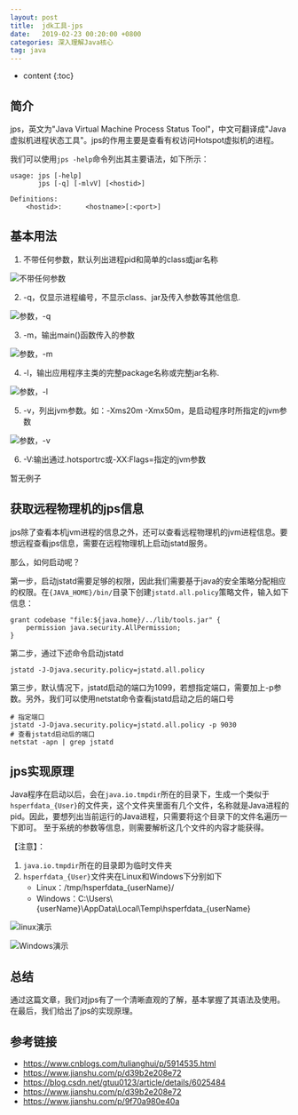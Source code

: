 ```yaml
---
layout: post
title:  jdk工具-jps
date:   2019-02-23 00:20:00 +0800
categories: 深入理解Java核心
tag: java
---
```


* content
{:toc}

## 简介

jps，英文为"Java Virtual Machine Process Status Tool"，中文可翻译成"Java虚拟机进程状态工具"。jps的作用主要是查看有权访问Hotspot虚拟机的进程。

我们可以使用`jps -help`命令列出其主要语法，如下所示：

```
usage: jps [-help]
       jps [-q] [-mlvV] [<hostid>]

Definitions:
    <hostid>:      <hostname>[:<port>]
```

## 基本用法

1. 不带任何参数，默认列出进程pid和简单的class或jar名称

![不带任何参数](https://upload-images.jianshu.io/upload_images/845143-d465e00f84158a4c.png)


2. -q，仅显示进程编号，不显示class、jar及传入参数等其他信息.

![参数，-q](https://upload-images.jianshu.io/upload_images/845143-132818c709bd4127.png)

3. -m，输出main()函数传入的参数

![参数，-m](https://upload-images.jianshu.io/upload_images/845143-95d0470146aedf28.png)

4. -l，输出应用程序主类的完整package名称或完整jar名称.

![参数，-l](https://upload-images.jianshu.io/upload_images/845143-564e79de0329e9cc.png)

5. -v，列出jvm参数。如：-Xms20m -Xmx50m，是启动程序时所指定的jvm参数

![参数，-v](https://upload-images.jianshu.io/upload_images/845143-b2caafef4c0863dd.png)

6. -V:输出通过.hotsportrc或-XX:Flags=<filename>指定的jvm参数

暂无例子

## 获取远程物理机的jps信息

jps除了查看本机jvm进程的信息之外，还可以查看远程物理机的jvm进程信息。要想远程查看jps信息，需要在远程物理机上启动jstatd服务。

那么，如何启动呢？

第一步，启动jstatd需要足够的权限，因此我们需要基于java的安全策略分配相应的权限。在`{JAVA_HOME}/bin/`目录下创建`jstatd.all.policy`策略文件，输入如下信息：

```
grant codebase "file:${java.home}/../lib/tools.jar" {
    permission java.security.AllPermission;
}
```

第二步，通过下述命令启动jstatd

```
jstatd -J-Djava.security.policy=jstatd.all.policy
```

第三步，默认情况下，jstatd启动的端口为1099，若想指定端口，需要加上-p参数。另外，我们可以使用netstat命令查看jstatd启动之后的端口号

```
# 指定端口
jstatd -J-Djava.security.policy=jstatd.all.policy -p 9030
# 查看jstatd启动后的端口
netstat -apn | grep jstatd
```

## jps实现原理

Java程序在启动以后，会在`java.io.tmpdir`所在的目录下，生成一个类似于`hsperfdata_{User}`的文件夹，这个文件夹里面有几个文件，名称就是Java进程的pid。因此，要想列出当前运行的Java进程，只需要将这个目录下的文件名遍历一下即可。 至于系统的参数等信息，则需要解析这几个文件的内容才能获得。

【注意】：

1. `java.io.tmpdir`所在的目录即为临时文件夹
2. `hsperfdata_{User}`文件夹在Linux和Windows下分别如下
    + Linux：/tmp/hsperfdata_{userName}/
    + Windows：C:\Users\\{userName}\AppData\Local\Temp\hsperfdata_{userName}

![linux演示](https://upload-images.jianshu.io/upload_images/845143-3a095371d335e6d9.png)

![Windows演示](https://upload-images.jianshu.io/upload_images/845143-0509ca024eb66b91.png)

## 总结

通过这篇文章，我们对jps有了一个清晰直观的了解，基本掌握了其语法及使用。在最后，我们给出了jps的实现原理。

## 参考链接

+ https://www.cnblogs.com/tulianghui/p/5914535.html
+ https://www.jianshu.com/p/d39b2e208e72
+ https://blog.csdn.net/gtuu0123/article/details/6025484
+ https://www.jianshu.com/p/d39b2e208e72
+ https://www.jianshu.com/p/9f70a980e40a